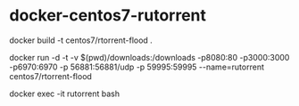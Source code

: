 # docker-centos7-rutorrent

docker build -t centos7/rtorrent-flood .

docker run -d -t -v $(pwd)/downloads:/downloads -p8080:80 -p3000:3000 -p6970:6970 -p 56881:56881/udp -p 59995:59995 --name=rutorrent centos7/rtorrent-flood

docker exec -it rutorrent bash
